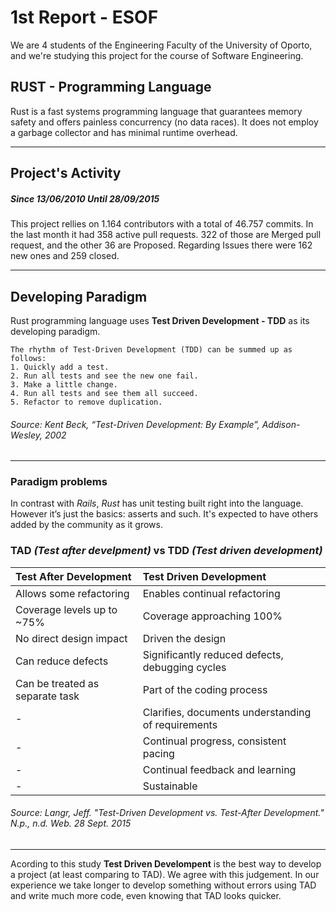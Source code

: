 # 1st Report - ESOF

We are 4 students of the Engineering Faculty of the University of Oporto, and we're studying this project for the course of Software Engineering.


## RUST - Programming Language

Rust is a fast systems programming language that guarantees memory safety and offers painless concurrency (no data races). It does not employ a garbage collector and has minimal runtime overhead.

***

## Project's Activity
##### _Since 13/06/2010 Until 28/09/2015_

This project rellies on 1.164 contributors with a total of 46.757 commits.
In the last month it had 358 active pull requests. 322 of those are Merged pull request, and the other 36 are Proposed.
Regarding Issues there were 162 new ones and 259 closed.

***

## Developing Paradigm

Rust programming language uses **Test Driven Development - TDD** as its developing paradigm.

    The rhythm of Test-Driven Development (TDD) can be summed up as follows:
    1. Quickly add a test.
    2. Run all tests and see the new one fail.
    3. Make a little change.
    4. Run all tests and see them all succeed.
    5. Refactor to remove duplication.
###### Source: Kent Beck, “Test-Driven Development: By Example”, Addison-Wesley, 2002
***
### Paradigm problems

In contrast with _Rails_, _Rust_ has unit testing built right into the language. However it’s just the basics: asserts and such. It's expected to have others added by the community as it grows.

### **TAD** _(Test after develpment)_ vs **TDD** _(Test driven development)_

|Test After Development|Test Driven Development|
|:---------------------|:----------------------|
|Allows some refactoring|Enables continual refactoring|
|Coverage levels up to ~75%|Coverage approaching 100%|
|No direct design impact|Driven the design|
|Can reduce defects|Significantly reduced defects, debugging cycles|
|Can be treated as separate task|Part of the coding process|
|-|Clarifies, documents understanding of requirements|
|-|Continual progress, consistent pacing|
|-|Continual feedback and learning|
|-|Sustainable|

###### Source: _Langr, Jeff. "Test-Driven Development vs. Test-After Development." N.p., n.d. Web. 28 Sept. 2015_
***
Acording to this study **Test Driven Develompent** is the best way to develop a project (at least comparing to TAD).
We agree with this judgement. In our experience we take longer to develop something without errors using TAD and write much more code, even knowing that TAD looks quicker.
